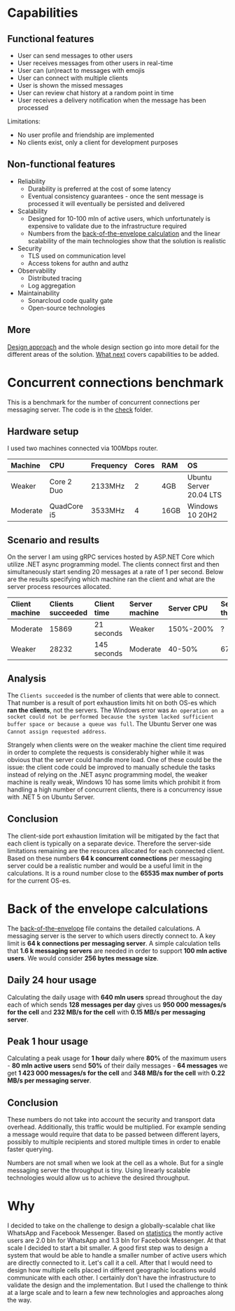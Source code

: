 # Capabilities

## Functional features

* User can send messages to other users
* User receives messages from other users in real-time
* User can (un)react to messages with emojis
* User can connect with multiple clients
* User is shown the missed messages
* User can review chat history at a random point in time 
* User receives a delivery notification when the message has been processed

Limitations:
* No user profile and friendship are implemented
* No clients exist, only a client for development purposes

## Non-functional features

* Reliability
  - Durability is preferred at the cost of some latency
  - Eventual consistency guarantees - once the sent message is processed it will eventually be persisted and delivered
* Scalability
  - Designed for 10-100 mln of active users, which unfortunately is expensive to validate due to the infrastructure required
  - Numbers from the [back-of-the-envelope calculation](01-intro-02-back-of-the-envelope.md) and the linear scalability of the main technologies show that the solution is realistic
* Security
  - TLS used on communication level
  - Access tokens for authn and authz
* Observability
  - Distributed tracing
  - Log aggregation
* Maintainability
  - Sonarcloud code quality gate
  - Open-source technologies

## More

[Design approach](02-design-01-approach.md) and the whole design section go into more detail for the different areas of the solution. [What next](05-what-next.md) covers capabilities to be added.

# Concurrent connections benchmark

This is a benchmark for the number of concurrent connections per messaging server. The code is in the [check](../check/) folder.

## Hardware setup

I used two machines connected via 100Mbps router.

| Machine     | CPU         | Frequency | Cores | RAM  | OS                      |
| :---------- | :---------  | :-------- | :---- | :--- | :---------------------- |
| Weaker      | Core 2 Duo  | 2133MHz   | 2     | 4GB  | Ubuntu Server 20.04 LTS |
| Moderate    | QuadCore i5 | 3533MHz   | 4     | 16GB | Windows 10 20H2         |

## Scenario and results

On the server I am using gRPC services hosted by ASP.NET Core which utilize .NET async programming model. The clients connect first and then simultaneously start sending 20 messages at a rate of 1 per second. Below are the results specifying which machine ran the client and what are the server process resources allocated.

| Client machine | Clients succeeded | Client time | Server machine | Server CPU | Server threads | Server RAM |
| :------------- | :---------------- | :---------- | :------------- | :--------- | :------------- | :--------- |
| Moderate       | 15869             | 21 seconds  | Weaker         | 150%-200%  | ?              | 1.3GB      |
| Weaker         | 28232             | 145 seconds | Moderate       | 40-50%     | 67             | 3.55GB     |

## Analysis

The `Clients succeeded` is the number of clients that were able to connect. That number is a result of port exhaustion limits hit on both OS-es which **ran the clients**, not the servers. The Windows error was `An operation on a socket could not be performed because the system lacked sufficient buffer space or because a queue was full`. The Ubuntu Server one was `Cannot assign requested address`.

Strangely when clients were on the weaker machine the client time required in order to complete the requests is considerably higher while it was obvious that the server could handle more load. One of these could be the issue: the client code could be improved to manually schedule the tasks instead of relying on the .NET async programming model, the weaker machine is really weak, Windows 10 has some limits which prohibit it from handling a high number of concurrent clients, there is a concurrency issue with .NET 5 on Ubuntu Server.

## Conclusion

The client-side port exhaustion limitation will be mitigated by the fact that each client is typically on a separate device. Therefore the server-side limitations remaining are the resources allocated for each connected client. Based on these numbers **64 k concurrent connections** per messaging server could be a realistic number and would be a useful limit in the calculations. It is a round number close to the **65535 max number of ports** for the current OS-es.

# Back of the envelope calculations

The [back-of-the-envelope](01-intro-02-back-of-the-envelope.md) file contains the detailed calculations. A messaging server is the server to which users directly connect to. A key limit is **64 k connections per messaging server**. A simple calculation tells that **1.6 k messaging servers** are needed in order to support **100 mln active users**. We would consider **256 bytes message size**.

## Daily 24 hour usage

Calculating the daily usage with **640 mln users** spread throughout the day each of which sends **128 messages per day** gives us **950 000 messages/s for the cell** and **232 MB/s for the cell** with **0.15 MB/s per messaging server**.

## Peak 1 hour usage

Calculating a peak usage for **1 hour** daily where **80%** of the maximum users - **80 mln active users** send **50%** of their daily messages - **64 messages** we get **1 423 000 messages/s for the cell** and **348 MB/s for the cell** with **0.22 MB/s per messaging server**.

## Conclusion

These numbers do not take into account the security and transport data overhead. Additionally, this traffic would be multiplied. For example sending a message would require that data to be passed between different layers, possibly to multiple recipients and stored multiple times in order to enable faster querying.

Numbers are not small when we look at the cell as a whole. But for a single messaging server the throughput is tiny. Using linearly scalable technologies would allow us to achieve the desired throughput.

# Why

I decided to take on the challenge to design a globally-scalable chat like WhatsApp and Facebook Messenger. Based on [statistics](https://www.statista.com/statistics/258749/most-popular-global-mobile-messenger-apps/) the montly active users are 2.0 bln for WhatsApp and 1.3 bln for Facebook Messenger. At that scale I decided to start a bit smaller. A good first step was to design a system that would be able to handle a smaller number of active users which are directly connected to it. Let's call it a cell. After that I would need to design how multiple cells placed in different geographic locations would communicate with each other. I certainly don't have the infrastructure to validate the design and the implementation. But I used the challenge to think at a large scale and to learn a few new technologies and approaches along the way.
